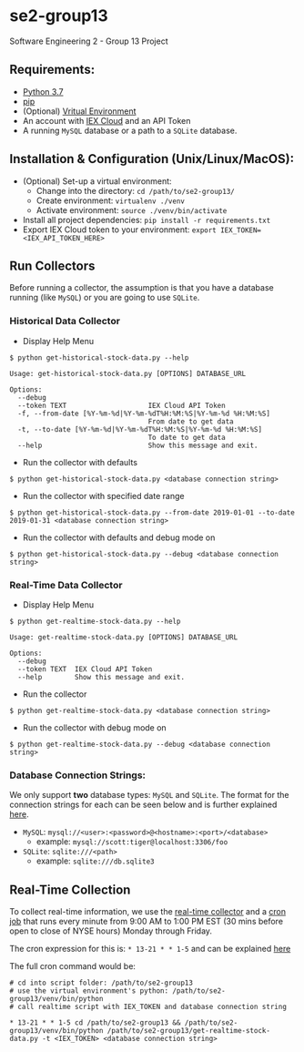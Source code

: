 # se2-group13
Software Engineering 2 - Group 13 Project

## Requirements:
* [Python 3.7](https://www.python.org/downloads/release/python-372/)
* [pip](https://pip.pypa.io/en/stable/installing/)
* (Optional) [Vritual Environment](https://virtualenv.pypa.io/en/latest/installation/)
* An account with [IEX Cloud](http://iexcloud.io/) and an API Token
* A running `MySQL` database or a path to a `SQLite` database.

## Installation & Configuration (Unix/Linux/MacOS):
* (Optional) Set-up a virtual environment:
	* Change into the directory: `cd /path/to/se2-group13/`
  * Create environment: `virtualenv ./venv`
  * Activate environment: `source ./venv/bin/activate`
* Install all project dependencies: `pip install -r requirements.txt`
* Export IEX Cloud token to your environment: `export IEX_TOKEN=<IEX_API_TOKEN_HERE>`

## Run Collectors
Before running a collector, the assumption is that you have a database running (like `MySQL`)
or you are going to use `SQLite`.

### Historical Data Collector
* Display Help Menu
```
$ python get-historical-stock-data.py --help

Usage: get-historical-stock-data.py [OPTIONS] DATABASE_URL

Options:
  --debug
  --token TEXT                    IEX Cloud API Token
  -f, --from-date [%Y-%m-%d|%Y-%m-%dT%H:%M:%S|%Y-%m-%d %H:%M:%S]
                                  From date to get data
  -t, --to-date [%Y-%m-%d|%Y-%m-%dT%H:%M:%S|%Y-%m-%d %H:%M:%S]
                                  To date to get data
  --help                          Show this message and exit.
```

* Run the collector with defaults
```
$ python get-historical-stock-data.py <database connection string>
```

* Run the collector with specified date range
```
$ python get-historical-stock-data.py --from-date 2019-01-01 --to-date 2019-01-31 <database connection string>
```

* Run the collector with defaults and debug mode on
```
$ python get-historical-stock-data.py --debug <database connection string>
```

### Real-Time Data Collector
* Display Help Menu
```
$ python get-realtime-stock-data.py --help

Usage: get-realtime-stock-data.py [OPTIONS] DATABASE_URL

Options:
  --debug
  --token TEXT  IEX Cloud API Token
  --help        Show this message and exit.
```

* Run the collector
```
$ python get-realtime-stock-data.py <database connection string>
```

* Run the collector with debug mode on
```
$ python get-realtime-stock-data.py --debug <database connection string>
```


### Database Connection Strings:

We only support **two** database types: `MySQL` and `SQLite`. The format for the connection strings
for each can be seen below and is further explained [here](https://docs.sqlalchemy.org/en/latest/core/engines.html#database-urls).

* `MySQL`: `mysql://<user>:<password>@<hostname>:<port>/<database>`
	* example: `mysql://scott:tiger@localhost:3306/foo`
* `SQLite`: `sqlite:///<path>`
	* example: `sqlite:///db.sqlite3`


## Real-Time Collection

To collect real-time information, we use the [real-time collector](#real-time-data-collector) and a [cron job](https://en.wikipedia.org/wiki/Cron) that runs every minute from 9:00 AM to 1:00 PM EST (30 mins before open to close of NYSE hours) Monday through Friday.

The cron expression for this is: `* 13-21 * * 1-5` and can be explained [here](https://crontab.guru/#*_13-21_*_*_1-5)

The full cron command would be:
```
# cd into script folder: /path/to/se2-group13
# use the virtual environment's python: /path/to/se2-group13/venv/bin/python
# call realtime script with IEX_TOKEN and database connection string

* 13-21 * * 1-5 cd /path/to/se2-group13 && /path/to/se2-group13/venv/bin/python /path/to/se2-group13/get-realtime-stock-data.py -t <IEX_TOKEN> <database connection string>
```